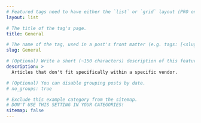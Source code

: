 ```yaml
---
# Featured tags need to have either the `list` or `grid` layout (PRO only).
layout: list

# The title of the tag's page.
title: General

# The name of the tag, used in a post's front matter (e.g. tags: [<slug>]).
slug: General

# (Optional) Write a short (~150 characters) description of this featured tag.
description: >
  Articles that don't fit specifically within a specific vendor.

# (Optional) You can disable grouping posts by date.
# no_groups: true

# Exclude this example category from the sitemap.
# DON'T USE THIS SETTING IN YOUR CATEGORIES!
sitemap: false
---
```

